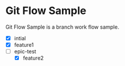 # Git Flow Sample

Git Flow Sample is a branch work flow sample.

- [x] intial
- [x] feature1
- [ ] epic-test
	- [x] feature2 